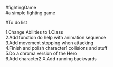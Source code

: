 #fightingGame  <br />
#a simple fighting game <br/>







#To do list <br />

1.Change Abilities to 1.Class <br />
2.Add function do help with animation sequence<br />
3.Add movement stopping when attacking <br/>
4.Finish and polish character1 collisions and stuff<br />
5.Do a chroma version of the Hero<br />
6.Add character2
X.Add running backwards <br />